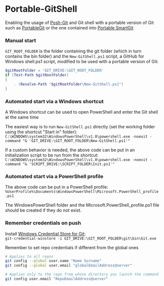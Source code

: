 # Portable-GitShell
Enabling the usage of [Posh-Git](http://github.com/dahlbyk/posh-git) and Git shell with a portable version of Git such as [PortableGit](http://github.com/msysgit/msysgit/releases) or the one contained into [Portable SmartGit](http://www.syntevo.com/smartgit/download)

### Manual start
`GIT_ROOT_FOLDER` is the folder containing the git folder (which in turn contains the bin folder) and the `New-GitShell.ps1` script, a GitHub for Windows shell.ps1 script, modified to be used with a portable version of Git:
```powershell
$gitRootFolder = 'GIT_DRIVE:\GIT_ROOT_FOLDER'
if (Test-Path $gitRootFolder)
{
    . (Resolve-Path "$gitRootFolder\New-GitShell.ps1")
}
```

### Automated start via a Windows shortcut
A Windows shortcut can be used to open PowerShell and enter the Git shell at the same time

The easiest way is to run `New-GitShell.ps1` directly (set the working folder using the shortcut "Start in" folder):
`C:\WINDOWS\system32\WindowsPowerShell\v1.0\powershell.exe -noexit -command "& 'GIT_DRIVE:\GIT_ROOT_FOLDER\New-GitShell.ps1'"`

If a custom behavior is needed, the above code can be put in an initialization script to be run from the shortcut:  
`C:\WINDOWS\system32\WindowsPowerShell\v1.0\powershell.exe -noexit -command "& 'SCRIPT_DRIVE:\SCRIPT_FOLDER\Init.ps1'"`

### Automated start via a PowerShell profile
The above code can be put in a PowerShell profile:  
`%UserProfile%\Documents\WindowsPowerShell\Microsoft.PowerShell_profile.ps1`

The WindowsPowerShell folder and the Microsoft.PowerShell_profile.ps1 file should be created if they do not exist.

### Remember credentials on push
Install [Windows Credential Store for Git](http://gitcredentialstore.codeplex.com):  
`git-credential-winstore -i GIT_DRIVE:\GIT_ROOT_FOLDER\git\bin\Git.exe`

Remember to set repo credentials if different from the global ones
```bash
# Applies to all repos
git config --global user.name "Name Surname"
git config --global user.email "globalEmailAddress@server"

# Applies only to the repo from whose directory you launch the command
git config user.email "RepoEmailAddress@server"
```
